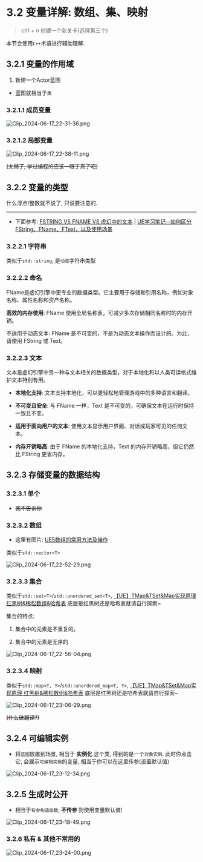 # 3.2 变量详解: 数组、集、映射

> ctrl + n 创建一个新关卡(选择第三个)

本节会使用`C++`术语进行辅助理解.

## 3.2.1 变量的作用域

1. 新建一个Actor蓝图

- 蓝图就相当于`类`

### 3.2.1.1 成员变量

![Clip_2024-06-17_22-31-36.png](./Clip_2024-06-17_22-31-36.png)

### 3.2.1.2 局部变量

![Clip_2024-06-17_22-38-11.png](./Clip_2024-06-17_22-38-11.png)

~~(太懒了, 学过编程的应该一眼丁真了吧)~~

## 3.2.2 变量的类型

什么浮点/整数就不说了, 只说要注意的.

---

- 下面参考: [FSTRING VS FNAME VS 虚幻中的文本](https://agrawalsuneet.github.io/blogs/fstring-vs-fname-vs-text-in-unreal/) | [UE学习笔记--如何区分FString、FName、FText，以及使用场景](https://blog.csdn.net/qq_52855744/article/details/135699763)

### 3.2.2.1 字符串

类似于`std::string`, 是`动态`字符串类型

### 3.2.2.2 命名

FName是虚幻引擎中更专业的数据类型。它主要用于存储和引用名称，例如对象名称、属性名称和资产名称。

**高效的内存使用**: FName 使用全局名称表，可减少多次存储相同名称时的内存开销。

不适用于动态文本: FName 是不可变的，不是为动态文本操作而设计的。为此，请使用 FString 或 Text。

### 3.2.2.3 文本
文本是虚幻引擎中另一种与文本相关的数据类型，对于本地化和以人类可读格式维护文本特别有用。

- **本地化支持**: 文本支持本地化，可以更轻松地管理游戏中的多种语言和翻译。

- **不可变且安全**: 与 FName 一样，Text 是不可变的，可确保文本在运行时保持一致且不变。

- **适用于面向用户的文本**: 使用文本显示用户界面、对话或玩家可见的任何文本。

- **内存开销略高**: 由于 FName 的本地化支持，Text 的内存开销略高，但它仍然比 FString 更省内存。

## 3.2.3 存储变量的数据结构
### 3.2.3.1 单个

- ~~我不告诉你~~

### 3.2.3.2 数组
- 这里有图片: [UE5数组的常用方法及操作](https://blog.csdn.net/cigarette_Xu/article/details/132134963)

类似于`std::vector<T>`

![Clip_2024-06-17_22-52-29.png](./Clip_2024-06-17_22-52-29.png)

### 3.2.3.3 集合

类似于`std::set<T>`/`std::unordered_set<T>`, [【UE】TMap&TSet&Map实现原理 红黑树&稀松数组&哈希表](https://blog.csdn.net/zzq00zzj/article/details/135969098) 底层是红黑树还是哈希表就请自行探索~

集合的特点:

1. 集合中的元素是不重复的。

2. 集合中的元素是无序的

![Clip_2024-06-17_22-56-04.png](./Clip_2024-06-17_22-56-04.png)

### 3.2.3.4 映射

类似于`std::map<T, Y>`/`std::unordered_map<T, Y>`, [【UE】TMap&TSet&Map实现原理 红黑树&稀松数组&哈希表](https://blog.csdn.net/zzq00zzj/article/details/135969098) 底层是红黑树还是哈希表就请自行探索~

![Clip_2024-06-17_23-06-29.png](./Clip_2024-06-17_23-06-29.png)

~~(什么破翻译?)~~

## 3.2.4 可编辑实例

- 将`蓝图`放置到场景, 相当于 **实例化** 这个类, 得到的是一个`对象实例`. 此时你点击它, 会展示`可编辑实例`的变量, 相当于你可以在这里传参(设置默认值)

![Clip_2024-06-17_23-12-34.png](./Clip_2024-06-17_23-12-34.png)

## 3.2.5 生成时公开

- 相当于`有参构造函数`, **不传参** 则使用变量默认值!

![Clip_2024-06-17_23-18-49.png](./Clip_2024-06-17_23-18-49.png)

### 3.2.6 私有 & 其他不常用的

![Clip_2024-06-17_23-24-00.png](./Clip_2024-06-17_23-24-00.png)
